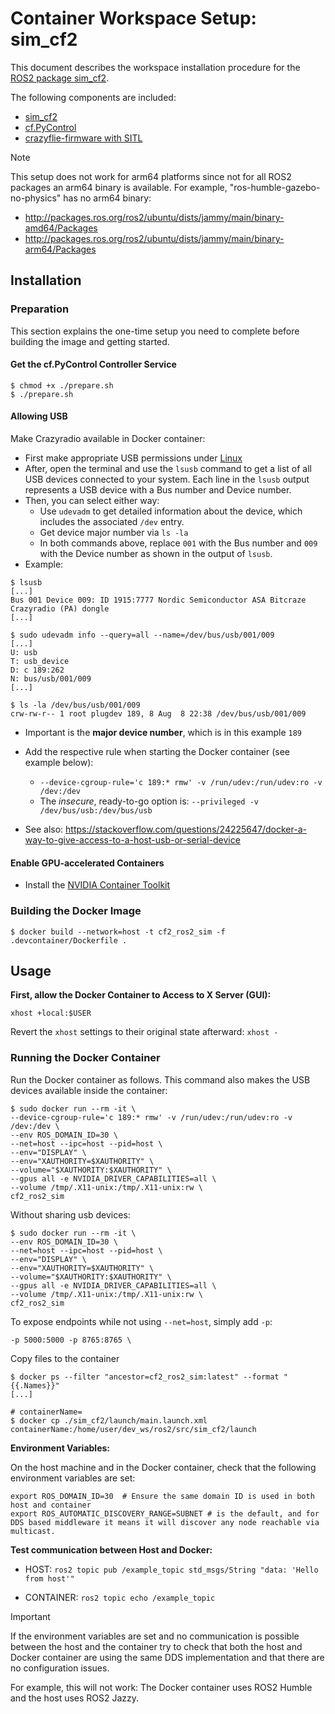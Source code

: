 # Container Workspace Setup: sim_cf2

This document describes the workspace installation procedure for the [ROS2 package sim_cf2](https://github.com/CrazyflieTHI/sim_cf2).

The following components are included:

- [sim_cf2](https://github.com/CrazyflieTHI/sim_cf2)
- [cf.PyControl](https://github.com/UniAgent-CyberPhysicalAssets/cps.asset.crazyflie/tree/main/controller/cf.PyControl)
- [crazyflie-firmware with SITL](https://github.com/CrazyflieTHI/crazyflie-firmware)

> [!Note]
>
> This setup does not work for arm64 platforms since not for all ROS2 packages an arm64 binary is available. For example, "ros-humble-gazebo-no-physics" has no arm64 binary:
>
> - http://packages.ros.org/ros2/ubuntu/dists/jammy/main/binary-amd64/Packages
> - http://packages.ros.org/ros2/ubuntu/dists/jammy/main/binary-arm64/Packages

## Installation

### Preparation

This section explains the one-time setup you need to complete before building the image and getting started.

#### Get the cf.PyControl Controller Service

```shell
$ chmod +x ./prepare.sh
$ ./prepare.sh
```

#### Allowing USB

Make Crazyradio available in Docker container:
- First make appropriate USB permissions under [Linux](https://www.bitcraze.io/documentation/repository/crazyflie-lib-python/master/installation/usb_permissions/)
- After, open the terminal and use the `lsusb` command to get a list of all USB devices connected to your system. Each line in the `lsusb` output represents a USB device with a Bus number and Device number.
- Then, you can select either way:
  - Use `udevadm` to get detailed information about the device, which includes the associated `/dev` entry.
  - Get device major number via `ls -la`
  - In both commands above, replace `001` with the Bus number and `009` with the Device number as shown in the output of `lsusb`.
- Example:
```shell
$ lsusb
[...]
Bus 001 Device 009: ID 1915:7777 Nordic Semiconductor ASA Bitcraze Crazyradio (PA) dongle
[...]

$ sudo udevadm info --query=all --name=/dev/bus/usb/001/009
[...]
U: usb
T: usb_device
D: c 189:262
N: bus/usb/001/009
[...]

$ ls -la /dev/bus/usb/001/009
crw-rw-r-- 1 root plugdev 189, 8 Aug  8 22:38 /dev/bus/usb/001/009
```

- Important is the **major device number**, which is in this example `189`

- Add the respective rule when starting the Docker container (see example below):
  - `--device-cgroup-rule='c 189:* rmw' -v /run/udev:/run/udev:ro -v /dev:/dev`
  - The *insecure*, ready-to-go option is: `--privileged -v /dev/bus/usb:/dev/bus/usb`

- See also: https://stackoverflow.com/questions/24225647/docker-a-way-to-give-access-to-a-host-usb-or-serial-device

#### Enable GPU-accelerated Containers

- Install the [NVIDIA Container Toolkit](https://docs.nvidia.com/datacenter/cloud-native/container-toolkit/latest/install-guide.html)

### Building the Docker Image

```shell
$ docker build --network=host -t cf2_ros2_sim -f .devcontainer/Dockerfile .
```

## Usage 

**First, allow the Docker Container to Access to X Server (GUI):**

```shell
xhost +local:$USER
```

Revert the `xhost` settings to their original state afterward: `xhost -`

### Running the Docker Container

Run the Docker container as follows.
This command also makes the USB devices available inside the container:

```shell
$ sudo docker run --rm -it \
--device-cgroup-rule='c 189:* rmw' -v /run/udev:/run/udev:ro -v /dev:/dev \
--env ROS_DOMAIN_ID=30 \
--net=host --ipc=host --pid=host \
--env="DISPLAY" \
--env="XAUTHORITY=$XAUTHORITY" \
--volume="$XAUTHORITY:$XAUTHORITY" \
--gpus all -e NVIDIA_DRIVER_CAPABILITIES=all \
--volume /tmp/.X11-unix:/tmp/.X11-unix:rw \
cf2_ros2_sim
```

Without sharing usb devices:

```shell
$ sudo docker run --rm -it \
--env ROS_DOMAIN_ID=30 \
--net=host --ipc=host --pid=host \
--env="DISPLAY" \
--env="XAUTHORITY=$XAUTHORITY" \
--volume="$XAUTHORITY:$XAUTHORITY" \
--gpus all -e NVIDIA_DRIVER_CAPABILITIES=all \
--volume /tmp/.X11-unix:/tmp/.X11-unix:rw \
cf2_ros2_sim
```

To expose endpoints while not using `--net=host`, simply add `-p`:

```shell
-p 5000:5000 -p 8765:8765 \
```

Copy files to the container

```shell
$ docker ps --filter "ancestor=cf2_ros2_sim:latest" --format "{{.Names}}"
[...]

# containerName=
$ docker cp ./sim_cf2/launch/main.launch.xml containerName:/home/user/dev_ws/ros2/src/sim_cf2/launch
```



**Environment Variables:**

On the host machine and in the Docker container, check that the following environment variables are set:

```shell
export ROS_DOMAIN_ID=30  # Ensure the same domain ID is used in both host and container 
export ROS_AUTOMATIC_DISCOVERY_RANGE=SUBNET # is the default, and for DDS based middleware it means it will discover any node reachable via multicast.
```

**Test communication between Host and Docker:**

- HOST: `ros2 topic pub /example_topic std_msgs/String "data: 'Hello from host'"`

- CONTAINER: `ros2 topic echo /example_topic`

> [!IMPORTANT]
>
> If the environment variables are set and no communication is possible between the host and the container try to check that both the host and Docker container are using the same DDS implementation and that there are no configuration issues.
>
> For example, this will not work: The Docker container uses ROS2 Humble and the host uses ROS2 Jazzy.

